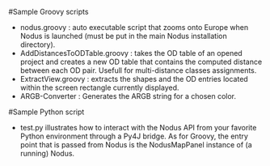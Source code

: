 #Sample Groovy scripts

- nodus.groovy : auto executable script that zooms onto Europe when Nodus is 
  launched (must be put in the main Nodus installation directory).
- AddDistancesToODTable.groovy : takes the OD table of an opened project and creates
  a new OD table that contains the computed distance between each OD pair. 
  Usefull for multi-distance classes assignments.
- ExtractView.groovy : extracts the shapes and the OD entries located within the screen
  rectangle currently displayed.
- ARGB-Converter : Generates the ARGB string for a chosen color.

#Sample Python script
- test.py illustrates how to interact with the Nodus API from your favorite Python environment through a 
Py4J bridge. As for Groovy, the entry point that is passed from Nodus is the NodusMapPanel instance of (a running) Nodus. 
